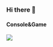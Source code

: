### Hi there 👋

#### Console&Game
[![](https://img.shields.io/badge/Steam-171a21?style=flat-square&logo=steam&logoColor=ffffff)](https://steamcommunity.com/profiles/76561198068122541)
